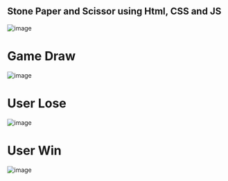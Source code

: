 ## Stone Paper and Scissor using Html, CSS and JS

![image](https://github.com/GopalChandora/Stone-Paper-and-Scissor-Game/assets/83115380/a2c6d8a1-56c8-4823-9f23-e6928b50f42b)

# Game Draw
![image](https://github.com/GopalChandora/Stone-Paper-and-Scissor-Game/assets/83115380/db1620c3-6a85-43f6-bb90-80faa43ee611)

# User Lose 
![image](https://github.com/GopalChandora/Stone-Paper-and-Scissor-Game/assets/83115380/5575e2fe-e224-4f2d-b83b-802032180164)

# User Win
![image](https://github.com/GopalChandora/Stone-Paper-and-Scissor-Game/assets/83115380/863c3da2-e6c6-4a6c-92c4-3e51c1e9402b)

